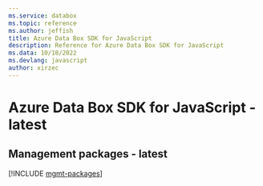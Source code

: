 ```yaml
---
ms.service: databox
ms.topic: reference
ms.author: jeffish
title: Azure Data Box SDK for JavaScript
description: Reference for Azure Data Box SDK for JavaScript
ms.data: 10/18/2022
ms.devlang: javascript
author: xirzec
---
```

# Azure Data Box SDK for JavaScript - latest

## Management packages - latest
[!INCLUDE [mgmt-packages](data-box-mgmt-index.md)]